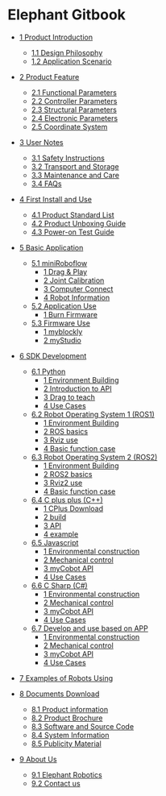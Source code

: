 # Elephant Gitbook

* [1 Product Introduction](1-ProductIntroduction/README.md)
  * [1.1 Design Philosophy](1-ProductIntroduction/1.1-DesignPhilosophy.md)
  * [1.2 Application Scenario](1-ProductIntroduction/1.2-ApplicationScenario.md)

* [2 Product Feature](2-ProductFeature/README.md)
  * [2.1 Functional Parameters](2-ProductFeature/2.1-MachineSpecification.md)
  * [2.2 Controller Parameters](2-ProductFeature/2.2-ControlCoreParameter.md)
  * [2.3 Structural Parameters](2-ProductFeature/2.3-MechanicalStructureParameter.md)
  * [2.4 Electronic Parameters](2-ProductFeature/2.4-ElectricalCharacteristicParameter.md)
  * [2.5 Coordinate System](2-ProductFeature/2.5-CoordinateSystem.md)

* [3 User Notes](3-UserNotes/README.md) <br>
  * [3.1 Safety Instructions](3-UserNotes/3.1-SafetyInstruction.md)
  * [3.2 Transport and Storage](3-UserNotes/3.2-TransportandStorage.md)
  * [3.3 Maintenance and Care](/3-UserNotes/3.3-MaintenanceandCare.md)
  * [3.4 FAQs](3-UserNotes/3.4-FAQsandSolutions.md)

* [4 First Install and Use](4-FirstInstallAndUse/README.md)
  * [4.1 Product Standard List](4-FirstInstallAndUse/4-FirstInstallAndUse.md)
  * [4.2 Product Unboxing Guide](4-FirstInstallAndUse/4.2-ProductUnboxingGuide.md)
  * [4.3 Power-on Test Guide](4-FirstInstallAndUse/4.3-Power-onTestGuide.md)

* [5 Basic Application](5-BasicApplication/README.md)
  * [5.1 miniRoboflow](/5-BasicApplication/5.1-SystemUsageInstructions/5.1-SystemUsageInstructions.md) <br>
    * [1 Drag & Play](/5-BasicApplication/5.1-SystemUsageInstructions/320m5/4.2.1.1-micro_controller.md) <br>
    * [2 Joint Calibration](/5-BasicApplication/5.1-SystemUsageInstructions/320m5/4.2.2.1-micro_controller.md) <br>
    * [3 Computer Connect](/5-BasicApplication/5.1-SystemUsageInstructions/320m5/4.2.3.1-micro_controller.md) <br>
    * [4 Robot Information](/5-BasicApplication/5.1-SystemUsageInstructions/320m5/4.2.4.1-micro_controller.md) <br>  
  * [5.2 Application Use](5-BasicApplication/5.2-ApplicationUse/5.2-ApplicationUse.md)
    * [1 Burn Firmware](5-BasicApplication/5.3-FirmwareUse/m5/2-burn_firmware.md)
  * [5.3 Firmware Use](5-BasicApplication/5.3-FirmwareUse/5.3-FirmwareUse.md)
    * [1 myblockly](5-BasicApplication/5.2-ApplicationUse/5.2.1-myblockly/320m5/README.md)
    * [2 myStudio](5-BasicApplication/5.2-ApplicationUse/5.2.2-mystudio/320m5/README.md)

* [6 SDK Development](6-SDKDevelopment/README.md)
  * [6.1 Python](6-SDKDevelopment/6.1-ApplicationBasePython.md)
    * [1 Environment Building](./6-SDKDevelopment/6.1-Python/6.1.1-EnvironmentConfiguration.md)
    * [2 Introduction to API](./6-SDKDevelopment/6.1-Python/6.1.2-ApplicationBasePython.md)
    <!-- * [3 TCP/IP Control](10-ApplicationBasePython/10.1_320_PI-ApplicationPython/3_TCPIP.md) -->
    * [3 Drag to teach](./6-SDKDevelopment/6.1-Python/61.4-Drag_teach.md)
    <!-- * [5 Handle Control](10-ApplicationBasePython/10.1_320_PI-ApplicationPython/5_Handle_control.md) -->
    * [4 Use Cases](./6-SDKDevelopment/6.1-Python/6.1.3-PythonDemo.md)
  * [6.2 Robot Operating System 1 (ROS1) ](11-ApplicationBaseROS/11.1-ROS1/README.md)
    * [1 Environment Building](11-ApplicationBaseROS/11.1-ROS1/11.1.1-EnvironmentBuilding.md)
    * [2 ROS basics](11-ApplicationBaseROS/11.1-ROS1/11.1.2-ROS_Basics.md)
    * [3 Rviz use](11-ApplicationBaseROS/11.1-ROS1/11.1.3-RvizIntroduction.md)
    * [4 Basic function case](11-ApplicationBaseROS/11.1-ROS1/11.1.4-BasicFunction.md)
  * [6.3 Robot Operating System 2 (ROS2)](11-ApplicationBaseROS/11.2-ROS2/README.md)
    * [1 Environment Building](11-ApplicationBaseROS/11.2-ROS2/11.2.1-EnvironmentBuilding.md)
    * [2 ROS2 basics](11-ApplicationBaseROS/11.2-ROS2/11.2.2-ROS2_Basics.md)
    * [3 Rviz2 use](11-ApplicationBaseROS/11.2-ROS2/11.2.3-Rviz2Introduction.md)
    * [4 Basic function case](11-ApplicationBaseROS/11.2-ROS2/11.2.4-BasicFunction.md)
  * [6.4 C plus plus (C++)](6-SDKDevelopment/6.4-ApplicationBaseCPlus.md)
    * [1 CPlus Download](12-ApplicationBaseCPlus/12.1-download.md)
    * [2 build](12-ApplicationBaseCPlus/12.2-build.md)
    * [3 API](12-ApplicationBaseCPlus/12.3-API.md)
    * [4 example](12-ApplicationBaseCPlus/12.4-example.md)
  * [6.5 Javascript](6-SDKDevelopment/6.5-ApplicationBaseJS.md)
    * [1 Environmental construction](15-ApplicationBaseCSharp/15.1-myCobot320-M5.md)
    * [2 Mechanical control](15-ApplicationBaseCSharp/15.1.1-angle.md)
    * [3 myCobot API](15-ApplicationBaseCSharp/15.4-API.md)
    * [4 Use Cases](15-ApplicationBaseCSharp/15.5-case.md)
  * [6.6 C Sharp (C#)](6-SDKDevelopment/6.6-ApplicationBaseC#.md)
    * [1 Environmental construction](15-ApplicationBaseCSharp/15.1-myCobot320-M5.md)
    * [2 Mechanical control](15-ApplicationBaseCSharp/15.1.1-angle.md)
    * [3 myCobot API](15-ApplicationBaseCSharp/15.4-API.md)
    * [4 Use Cases](15-ApplicationBaseCSharp/15.5-case.md)
  * [6.7 Develop and use based on APP](6-SDKDevelopment/6.7-ApplicationBaseAPP.md)
    * [1 Environmental construction](15-ApplicationBaseCSharp/15.1-myCobot320-M5.md)
    * [2 Mechanical control](15-ApplicationBaseCSharp/15.1.1-angle.md)
    * [3 myCobot API](15-ApplicationBaseCSharp/15.4-API.md)
    * [4 Use Cases](15-ApplicationBaseCSharp/15.5-case.md)

* [7 Examples of Robots Using](7-ExamplesRobotsUsing/7-ExamplesRobotsUsing.md)

* [8 Documents Download](8-FilesDownload/README.md)
  * [8.1 Product information](8-FilesDownload/8.1-Productinformation.md)
  * [8.2 Product Brochure](8-FilesDownload/8.2-ProductDrawings.md)
  * [8.3 Software and Source Code](8-FilesDownload/8.3-SoftwareDocumentation.md)
  * [8.4 System Information](8-FilesDownload/8.4-Systeminformation.md)
  * [8.5 Publicity Material](/8-FilesDownload/8.5-Propaganda.md)

* [9 About Us](9-AboutUs/README.md)
  * [9.1 Elephant Robotics](9-AboutUs/9.1-company.md)
  * [9.2 Contact us](9-AboutUs/9.2-contact.md)